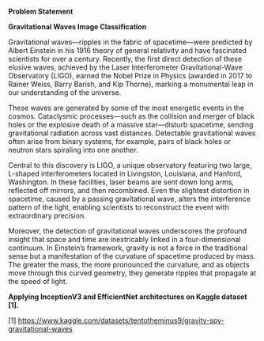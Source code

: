 **Problem Statement**

**Gravitational Waves Image Classification**

Gravitational waves—ripples in the fabric of spacetime—were predicted by Albert Einstein in his 1916 theory of general relativity and have fascinated scientists for over a century. Recently, the first direct detection of these elusive waves, achieved by the Laser Interferometer Gravitational-Wave Observatory (LIGO), earned the Nobel Prize in Physics (awarded in 2017 to Rainer Weiss, Barry Barish, and Kip Thorne), marking a monumental leap in our understanding of the universe.

These waves are generated by some of the most energetic events in the cosmos. Cataclysmic processes—such as the collision and merger of black holes or the explosive death of a massive star—disturb spacetime, sending gravitational radiation across vast distances. Detectable gravitational waves often arise from binary systems, for example, pairs of black holes or neutron stars spiraling into one another.

Central to this discovery is LIGO, a unique observatory featuring two large, L-shaped interferometers located in Livingston, Louisiana, and Hanford, Washington. In these facilities, laser beams are sent down long arms, reflected off mirrors, and then recombined. Even the slightest distortion in spacetime, caused by a passing gravitational wave, alters the interference pattern of the light, enabling scientists to reconstruct the event with extraordinary precision.

Moreover, the detection of gravitational waves underscores the profound insight that space and time are inextricably linked in a four-dimensional continuum. In Einstein’s framework, gravity is not a force in the traditional sense but a manifestation of the curvature of spacetime produced by mass. The greater the mass, the more pronounced the curvature, and as objects move through this curved geometry, they generate ripples that propagate at the speed of light.

**Applying InceptionV3 and EfficientNet architectures on Kaggle dataset [1].**

[1] https://www.kaggle.com/datasets/tentotheminus9/gravity-spy-gravitational-waves

